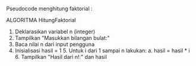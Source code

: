 Pseudocode menghitung faktorial : 

ALGORITMA HitungFaktorial 
1. Deklarasikan variabel n (integer) 
2. Tampilkan "Masukkan bilangan bulat:" 
3. Baca nilai n dari input pengguna 
4. Inisialisasi hasil = 1 5. 
Untuk i dari 1 sampai n lakukan: a. hasil = hasil * i 6. Tampilkan "Hasil dari n!:" dan hasil